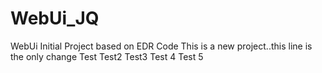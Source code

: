 # WebUi_JQ
WebUi Initial Project based on EDR Code
This is a new project..this line is the only change
Test
Test2
Test3
Test 4
Test 5
